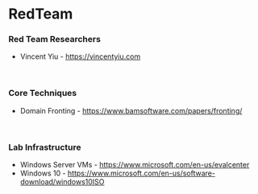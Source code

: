 # RedTeam


### Red Team Researchers
  * Vincent Yiu - https://vincentyiu.com
</br>
  
### Core Techniques  
  * Domain Fronting - https://www.bamsoftware.com/papers/fronting/
</br>

### Lab Infrastructure
  * Windows Server VMs - https://www.microsoft.com/en-us/evalcenter
  * Windows 10 - https://www.microsoft.com/en-us/software-download/windows10ISO

